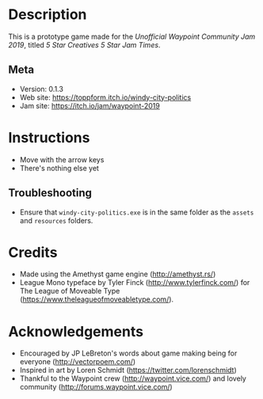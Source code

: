 # Description

This is a prototype game made for the *Unofficial Waypoint Community Jam 2019*,
titled *5 Star Creatives 5 Star Jam Times*.


## Meta

* Version:  0.1.3
* Web site: https://toppform.itch.io/windy-city-politics
* Jam site: https://itch.io/jam/waypoint-2019


# Instructions

* Move with the arrow keys
* There's nothing else yet


## Troubleshooting

* Ensure that `windy-city-politics.exe` is in the same folder as the `assets` 
  and `resources` folders.


# Credits 

* Made using the Amethyst game engine (http://amethyst.rs/)
* League Mono typeface by Tyler Finck (http://www.tylerfinck.com/)
  for The League of Moveable Type (https://www.theleagueofmoveabletype.com/).


# Acknowledgements

* Encouraged by JP LeBreton's words about game making being for 
  everyone (http://vectorpoem.com/)
* Inspired in art by Loren Schmidt (https://twitter.com/lorenschmidt)
* Thankful to the Waypoint crew (http://waypoint.vice.com/) 
  and lovely community (http://forums.waypoint.vice.com/)